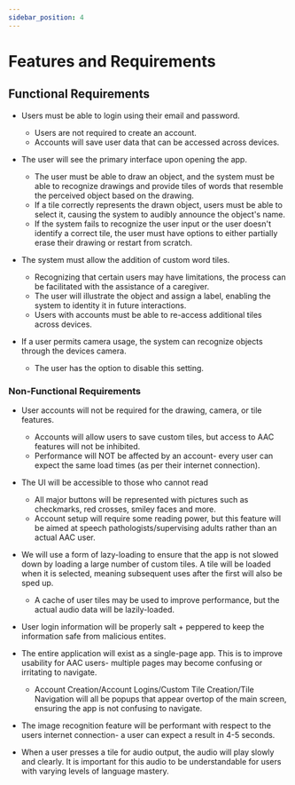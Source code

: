 ```yaml
---
sidebar_position: 4
---
```


# Features and Requirements  

## Functional Requirements

- Users must be able to login using their email and password.
	- Users are not required to create an account.
	- Accounts will save user data that can be accessed across devices.

- The user will see the primary interface upon opening the app.
	- The user must be able to draw an object, and the system must be able to recognize drawings and provide tiles of words that resemble the perceived object based on the drawing.
	- If a tile correctly represents the drawn object, users must be able to select it, causing the system to audibly announce the object's name.
	- If the system fails to recognize the user input or the user doesn't identify a correct tile, the user must have options to either partially erase their drawing or restart from scratch.

- The system must allow the addition of custom word tiles.
	- Recognizing that certain users may have limitations, the process can be facilitated with the assistance of a caregiver. 
	- The user will illustrate the object and assign a label, enabling the system to identity it in future interactions.
	- Users with accounts must be able to re-access additional tiles across devices.

- If a user permits camera usage, the system can recognize objects through the devices camera.
	- The user has the option to disable this setting.

### Non-Functional Requirements

- User accounts will not be required for the drawing, camera, or tile features.
  - Accounts will allow users to save custom tiles, but access to AAC features will not be inhibited.
  - Performance will NOT be affected by an account- every user can expect the same load times (as per their internet connection).

- The UI will be accessible to those who cannot read
  - All major buttons will be represented with pictures such as checkmarks, red crosses, smiley faces and more.
  - Account setup will require some reading power, but this feature will be aimed at speech pathologists/supervising adults rather than an actual AAC user. 

- We will use a form of lazy-loading to ensure that the app is not slowed down by loading a large number of custom tiles. A tile will be loaded when it is selected, meaning subsequent uses after the first will also be sped up.
  - A cache of user tiles may be used to improve performance, but the actual audio data will be lazily-loaded.

- User login information will be properly salt + peppered to keep the information safe from malicious entites.

- The entire application will exist as a single-page app. This is to improve usability for AAC users- multiple pages may become confusing or irritating to navigate.
  - Account Creation/Account Logins/Custom Tile Creation/Tile Navigation will all be popups that appear overtop of the main screen, ensuring the app is not confusing to navigate.

- The image recognition feature will be performant with respect to the users internet connection- a user can expect a result in 4-5 seconds.

- When a user presses a tile for audio output, the audio will play slowly and clearly. It is important for this audio to be understandable for users with varying levels of language mastery.
